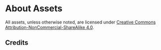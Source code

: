 # About Assets

All assets, unless otherwise noted, are licensed under [Creative Commons Attribution-NonCommercial-ShareAlike 4.0](https://creativecommons.org/licenses/by-nc-sa/4.0/).

## Credits
